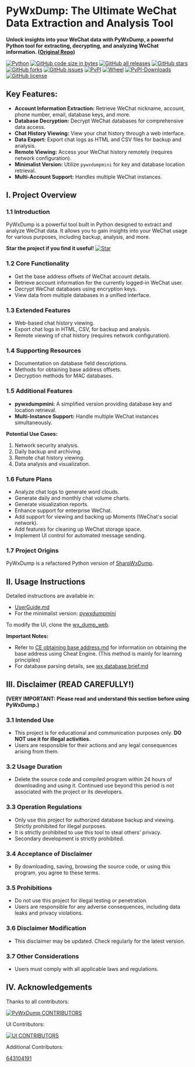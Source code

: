 # PyWxDump: The Ultimate WeChat Data Extraction and Analysis Tool

**Unlock insights into your WeChat data with PyWxDump, a powerful Python tool for extracting, decrypting, and analyzing WeChat information. ([Original Repo](https://github.com/xaoyaoo/PyWxDump))**

[![Python](https://img.shields.io/badge/Python-3-blue.svg)](https://www.python.org/)
[![GitHub code size in bytes](https://img.shields.io/github/languages/code-size/xaoyaoo/pywxdump)](https://github.com/xaoyaoo/pywxdump)
[![GitHub all releases](https://img.shields.io/github/downloads/xaoyaoo/pywxdump/total)](https://github.com/xaoyaoo/PyWxDump)
[![GitHub stars](https://img.shields.io/github/stars/xaoyaoo/PyWxDump.svg)](https://github.com/xaoyaoo/PyWxDump)
[![GitHub forks](https://img.shields.io/github/forks/xaoyaoo/PyWxDump.svg)](https://github.com/xaoyaoo/PyWxDump/fork)
[![GitHub issues](https://img.shields.io/github/issues/xaoyaoo/PyWxDump)](https://github.com/xaoyaoo/PyWxDump/issues)
[![PyPI](https://img.shields.io/pypi/v/pywxdump)](https://pypi.org/project/pywxdump/)
[![Wheel](https://img.shields.io/pypi/wheel/pywxdump)](https://pypi.org/project/pywxdump/)
[![PyPI-Downloads](https://img.shields.io/pypi/dm/pywxdump)](https://pypistats.org/packages/pywxdump)
[![GitHub license](https://img.shields.io/pypi/l/pywxdump)](https://github.com/xaoyaoo/PyWxDump/blob/master/LICENSE)

## Key Features:

*   **Account Information Extraction:** Retrieve WeChat nickname, account, phone number, email, database keys, and more.
*   **Database Decryption:** Decrypt WeChat databases for comprehensive data access.
*   **Chat History Viewing:** View your chat history through a web interface.
*   **Data Export:** Export chat logs as HTML and CSV files for backup and analysis.
*   **Remote Viewing:** Access your WeChat history remotely (requires network configuration).
*   **Minimalist Version:**  Utilize `pywxdumpmini` for key and database location retrieval.
*   **Multi-Account Support:**  Handles multiple WeChat instances.

## I. Project Overview

### 1.1 Introduction

PyWxDump is a powerful tool built in Python designed to extract and analyze WeChat data.  It allows you to gain insights into your WeChat usage for various purposes, including backup, analysis, and more.

**Star the project if you find it useful!** [![Star](https://img.shields.io/github/stars/xaoyaoo/PyWxDump.svg?style=social&label=Star)](https://github.com/xaoyaoo/PyWxDump/)

### 1.2 Core Functionality

*   Get the base address offsets of WeChat account details.
*   Retrieve account information for the currently logged-in WeChat user.
*   Decrypt WeChat databases using encryption keys.
*   View data from multiple databases in a unified interface.

### 1.3 Extended Features

*   Web-based chat history viewing.
*   Export chat logs in HTML, CSV, for backup and analysis.
*   Remote viewing of chat history (requires network configuration).

### 1.4 Supporting Resources

*   Documentation on database field descriptions.
*   Methods for obtaining base address offsets.
*   Decryption methods for MAC databases.

### 1.5 Additional Features

*   **pywxdumpmini:** A simplified version providing database key and location retrieval.
*   **Multi-Instance Support:** Handle multiple WeChat instances simultaneously.

**Potential Use Cases:**

1.  Network security analysis.
2.  Daily backup and archiving.
3.  Remote chat history viewing.
4.  Data analysis and visualization.

### 1.6 Future Plans

*   Analyze chat logs to generate word clouds.
*   Generate daily and monthly chat volume charts.
*   Generate visualization reports.
*   Enhance support for enterprise WeChat.
*   Add support for viewing and backing up Moments (WeChat's social network).
*   Add features for cleaning up WeChat storage space.
*   Implement UI control for automated message sending.

### 1.7 Project Origins

PyWxDump is a refactored Python version of [SharpWxDump](https://github.com/AdminTest0/SharpWxDump).

## II. Usage Instructions

Detailed instructions are available in:
*   [UserGuide.md](https://github.com/xaoyaoo/PyWxDump/tree/master/doc/UserGuide.md)
*   For the minimalist version: [pywxdumpmini](https://github.com/xaoyaoo/pywxdumpmini)

To modify the UI, clone the [wx_dump_web](https://github.com/xaoyaoo/wxdump_web).

**Important Notes:**

*   Refer to [CE obtaining base address.md](https://github.com/xaoyaoo/PyWxDump/tree/master/doc/CE获取基址.md) for information on obtaining the base address using Cheat Engine.  (This method is mainly for learning principles)
*   For database parsing details, see [wx database brief.md](https://github.com/xaoyaoo/PyWxDump/tree/master/doc/wx数据库简述.md)

## III. Disclaimer (READ CAREFULLY!)

**(VERY IMPORTANT:  Please read and understand this section before using PyWxDump.)**

### 3.1 Intended Use

*   This project is for educational and communication purposes only.  **DO NOT use it for illegal activities.**
*   Users are responsible for their actions and any legal consequences arising from them.

### 3.2 Usage Duration

*   Delete the source code and compiled program within 24 hours of downloading and using it. Continued use beyond this period is not associated with the project or its developers.

### 3.3 Operation Regulations

*   Only use this project for authorized database backup and viewing.  Strictly prohibited for illegal purposes.
*   It is strictly prohibited to use this tool to steal others' privacy.
*   Secondary development is strictly prohibited.

### 3.4 Acceptance of Disclaimer

*   By downloading, saving, browsing the source code, or using this program, you agree to these terms.

### 3.5 Prohibitions

*   Do not use this project for illegal testing or penetration.
*   Users are responsible for any adverse consequences, including data leaks and privacy violations.

### 3.6 Disclaimer Modification

*   This disclaimer may be updated.  Check regularly for the latest version.

### 3.7 Other Considerations

*   Users must comply with all applicable laws and regulations.

## IV. Acknowledgements

Thanks to all contributors:

[![PyWxDump CONTRIBUTORS](https://contrib.rocks/image?repo=xaoyaoo/PyWxDump)](https://github.com/xaoyaoo/PyWxDump/graphs/contributors)

UI Contributors:

[![UI CONTRIBUTORS](https://contrib.rocks/image?repo=xaoyaoo/wxdump_web)](https://github.com/xaoyaoo/wxdump_web/graphs/contributors)

Additional Contributors:

[643104191](https://github.com/643104191)